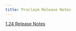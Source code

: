 ```yaml
---
title: Proclaim Release Notes
---
```


[1.24 Release Notes](http://faithlife.github.io/ProclaimRelesaseNotes/1.24/ReleaseNotes.html)
